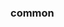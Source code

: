 <!-- Space: BaseLearnTemplate -->
<!-- Parent: Project -->
<!-- Title: Project Examples -->

<!-- Label: Examples -->
<!-- Include: docs/disclaimer.md -->
<!-- Include: ac:toc -->

### common
